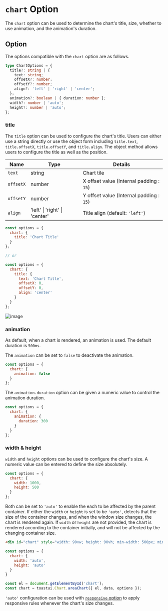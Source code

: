 # `chart` Option

The `chart` option can be used to determine the chart's title, size, whether to use animation, and the animation's duration.

## Option
The options compatible with the `chart` option are as follows.

```ts
type ChartOptions = {
  title?: string | {
    text: string;
    offsetX?: number;
    offsetY?: number;
    align?: 'left' | 'right' | 'center';
  };
  animation?: boolean | { duration: number };
  width?: number | 'auto';
  height?: number | 'auto';
};
```

### title

The `title` option can be used to configure the chart's title. Users can either use a string directly or use the object form including `title.text`, `title.offsetX`, `title.offsetY`, and `title.align`. The object method allows users to configure the title as well as the position.

| Name | Type | Details |
| --- | --- | --- |
| `text` | string | Chart tile |
| `offsetX` | number | X offset value (Internal padding : `15`) |
| `offsetY` | number | Y offset value (Internal padding : `15`) |
| `align` | 'left' \| 'right' \| 'center' | Title align (default: `'left'`) |

```js
const options = {
  chart: {
    title: 'Chart Title'
  }
};

// or

const options = {
  chart: {
    title: {
      text: 'Chart Title',
      offsetX: 0,
      offsetY: 0,
      align: 'center'
    }
  }
};
```

![image](https://user-images.githubusercontent.com/43128697/102858963-7a11a480-446e-11eb-94ac-0008113fe5f5.png)

### animation

As default, when a chart is rendered, an animation is used. The default duration is `500ms`.

The `animation` can be set to `false` to deactivate the animation.

```js
const options = {
  chart: {
    animation: false
  }
};
```

The `animation.duration` option can be given a numeric value to control the animation duration.

```js
const options = {
  chart: {
    animation: {
      duration: 300
    }
  }
};
```

### width & height

`width` and `height` options can be used to configure the chart's size.
A numeric value can be entered to define the size absolutely.

```js
const options = {
  chart: {
    width: 1000,
    height: 500
  }
};
```

Both can be set to `'auto'` to enable the each to be affected by the parent container. If either the `width` or `height` is set to be `'auto'`, detects that the size of the container changes, and when the window size changes, the chart is rendered again. If `width` or `height` are not provided, the chart is rendered according to the container initially, and will not be affected by the changing container size.

```html
<div id="chart" style="width: 90vw; height: 90vh; min-width: 500px; min-height: 300px;">
```

```js
const options = {
  chart: {
    width: 'auto',
    height: 'auto'
  }
}

const el = document.getElementById('chart');
const chart = toastui.Chart.areaChart({ el, data, options });
```

`'auto'` configuration can be used with [`responsive` option](./common-responsive-options.md) to apply responsive rules whenever the chart's size changes.
